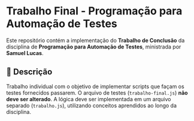 # Trabalho Final - Programação para Automação de Testes

Este repositório contém a implementação do **Trabalho de Conclusão** da disciplina de **Programação para Automação de Testes**, ministrada por **Samuel Lucas**.

## 📌 Descrição

Trabalho individual com o objetivo de implementar scripts que façam os testes fornecidos passarem. O arquivo de testes (`trabalho-final.js`) **não deve ser alterado**. A lógica deve ser implementada em um arquivo separado (`trabalho.js`), utilizando conceitos aprendidos ao longo da disciplina.
